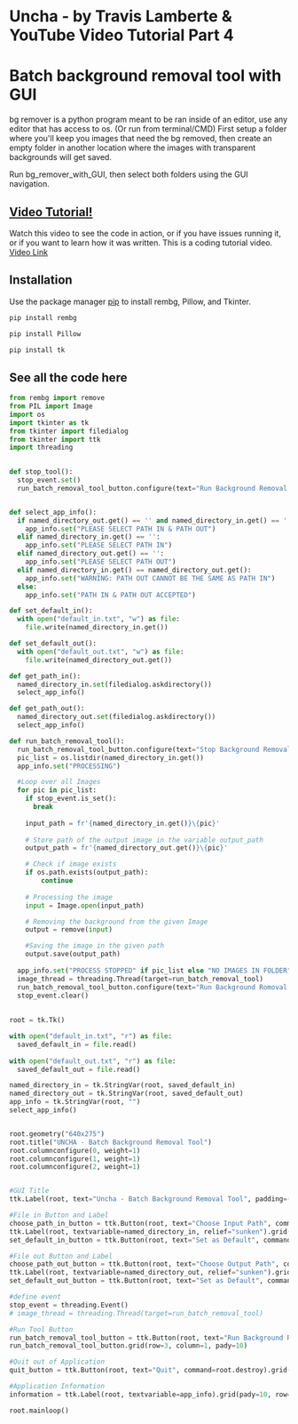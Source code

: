 # Uncha - by Travis Lamberte & YouTube Video Tutorial Part 4

# Batch background removal tool with GUI

bg remover is a python program meant to be ran inside of an editor, use any editor that has access to os. (Or run from terminal/CMD) First setup a folder where you'll keep you images that need the bg removed, then create an empty folder in another location where the images with transparent backgrounds will get saved.

Run bg_remover_with_GUI, then select both folders using the GUI navigation.

## [Video Tutorial!](https://youtu.be/MIAukamudl4)

Watch this video to see the code in action, or if you have issues running it, or if you want to learn how it was written. This is a coding tutorial video. [Video Link](https://youtu.be/MIAukamudl4)

## Installation

Use the package manager [pip](https://pip.pypa.io/en/stable/) to install rembg, Pillow, and Tkinter.

```bash
pip install rembg
```

```bash
pip install Pillow
```

```bash
pip install tk
```


## See all the code here
```python
from rembg import remove
from PIL import Image
import os
import tkinter as tk
from tkinter import filedialog
from tkinter import ttk
import threading

  
def stop_tool():
  stop_event.set()
  run_batch_removal_tool_button.configure(text="Run Background Removal Tool", command=threading.Thread(target=run_batch_removal_tool).start) 


def select_app_info():
  if named_directory_out.get() == '' and named_directory_in.get() == '':
    app_info.set("PLEASE SELECT PATH IN & PATH OUT")
  elif named_directory_in.get() == '':
    app_info.set("PLEASE SELECT PATH IN")
  elif named_directory_out.get() == '':
    app_info.set("PLEASE SELECT PATH OUT")
  elif named_directory_in.get() == named_directory_out.get():
    app_info.set("WARNING: PATH OUT CANNOT BE THE SAME AS PATH IN")
  else:
    app_info.set("PATH IN & PATH OUT ACCEPTED")

def set_default_in():
  with open("default_in.txt", "w") as file:
    file.write(named_directory_in.get())

def set_default_out():
  with open("default_out.txt", "w") as file:
    file.write(named_directory_out.get())

def get_path_in():
  named_directory_in.set(filedialog.askdirectory())
  select_app_info()

def get_path_out():
  named_directory_out.set(filedialog.askdirectory())
  select_app_info()

def run_batch_removal_tool():
  run_batch_removal_tool_button.configure(text="Stop Background Removal Tool", command=stop_tool)
  pic_list = os.listdir(named_directory_in.get())
  app_info.set("PROCESSING")

  #Loop over all Images
  for pic in pic_list:
    if stop_event.is_set():
      break
    
    input_path = fr'{named_directory_in.get()}\{pic}'
    
    # Store path of the output image in the variable output_path
    output_path = fr'{named_directory_out.get()}\{pic}'

    # Check if image exists
    if os.path.exists(output_path):
        continue
    
    # Processing the image
    input = Image.open(input_path)

    # Removing the background from the given Image
    output = remove(input)

    #Saving the image in the given path
    output.save(output_path)  
    
  app_info.set("PROCESS STOPPED" if pic_list else "NO IMAGES IN FOLDER")
  image_thread = threading.Thread(target=run_batch_removal_tool)
  run_batch_removal_tool_button.configure(text="Run Background Romoval Tool", command=image_thread.start) 
  stop_event.clear()
  
  
root = tk.Tk()

with open("default_in.txt", "r") as file:
  saved_default_in = file.read()
  
with open("default_out.txt", "r") as file:
  saved_default_out = file.read()

named_directory_in = tk.StringVar(root, saved_default_in)
named_directory_out = tk.StringVar(root, saved_default_out)
app_info = tk.StringVar(root, "")
select_app_info()


root.geometry("640x275")
root.title("UNCHA - Batch Background Removal Tool")
root.columnconfigure(0, weight=1)
root.columnconfigure(1, weight=1)
root.columnconfigure(2, weight=1)


#GUI Title
ttk.Label(root, text="Uncha - Batch Background Removal Tool", padding=(30, 30)).grid(row=0, column=1)

#File in Button and Label
choose_path_in_button = ttk.Button(root, text="Choose Input Path", command=get_path_in).grid(pady=2, row=1, column=0, sticky="EW")
ttk.Label(root, textvariable=named_directory_in, relief="sunken").grid(row=1, column=1, sticky="EW")
set_default_in_button = ttk.Button(root, text="Set as Default", command=set_default_in).grid(row=1, column=2)

#File out Button and Label
choose_path_out_button = ttk.Button(root, text="Choose Output Path", command=get_path_out).grid(row=2, column=0, sticky="EW")
ttk.Label(root, textvariable=named_directory_out, relief="sunken").grid(row=2, column=1, sticky="EW")
set_default_out_button = ttk.Button(root, text="Set as Default", command=set_default_out).grid(row=2, column=2)

#define event
stop_event = threading.Event()
# image_thread = threading.Thread(target=run_batch_removal_tool)

#Run Tool Button
run_batch_removal_tool_button = ttk.Button(root, text="Run Background Romoval Tool", command=threading.Thread(target=run_batch_removal_tool).start)
run_batch_removal_tool_button.grid(row=3, column=1, pady=10)

#Quit out of Application
quit_button = ttk.Button(root, text="Quit", command=root.destroy).grid(row=4, column=1)

#Application Information
information = ttk.Label(root, textvariable=app_info).grid(pady=10, row=5, column=1)

root.mainloop()

```